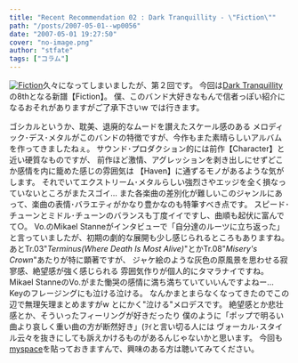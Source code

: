 ```yaml
---
title: "Recent Recommendation 02 : Dark Tranquillity - \"Fiction\""
path: "/posts/2007-05-01--wp0056"
date: "2007-05-01 19:27:50"
cover: "no-image.png"
author: "stfate"
tags: ["コラム"]
---
```


<a href="http://www.amazon.co.jp/gp/product/B000NIIUYC%3ftag=invisibleair-22%26link_code=xm2%26camp=2025%26dev-t=0ZZ51W51PSHKTDFA9002" target="_blank"><img src="http://images-jp.amazon.com/images/P/B000NIIUYC.09.MZZZZZZZ.jpg" alt="Fiction"  /></a>久々になってしまいましたが、第２回です。
今回は<a href="http://www.darktranquillity.com/" target="_blank">Dark Tranquillity</a>の8thとなる新譜【Fiction】。
僕、このバンド大好きなもんで信者っぽい紹介になるおそれがありますがご了承下さいw
では行きます。
<br>

<!--more-->
ゴシカルというか、耽美、退廃的なムードを讃えたスケール感のある
メロディック･デス･メタルがこのバンドの特徴ですが、今作もまた素晴らしいアルバムを作ってきましたねぇ。
サウンド･プロダクション的には前作【Character】と近い硬質なものですが、
前作ほど激情、アグレッションを剥き出しにせずどこか感情を内に籠めた感じの雰囲気は
【Haven】に通ずるモノがあるような気がします。
それでいてエクストリーム･メタルらしい強烈さやエッジを全く損なっていないところがまたスゴイ…
また各楽曲の差別化が難しいこのジャンルにあって、楽曲の表情･バラエティがかなり豊かなのも特筆すべき点です。
スピード･チューンとミドル･チューンのバランスも丁度イイですし、曲順も起伏に富んでて○。
Vo.のMikael Stanneがインタビューで「自分達のルーツに立ち返った」と言っていましたが、初期の劇的な展開も少し感じられるところもありますね。
あとTr.03"<em>Terminus(Where Death Is Most Alive)</em>"とかTr.08"<em>Misery's Crown</em>"あたりが特に顕著ですが、
ジャケ絵のような灰色の原風景を思わせる寂寥感、絶望感が強く感じられる
雰囲気作りが個人的にタマラナイですね。
Mikael StanneのVo.がまた慟哭の感情に満ち満ちていていいんですよねー…
Keyのフレージングにも泣ける泣ける。
なんかまとまらなくなってきたのでこの辺で無理矢理まとめますがw
とにかく"泣ける"メロデスです。
絶望感とか悲壮感とか、そういったフィーリングが好きだったり
僕のように「ポップで明るい曲より哀しく重い曲の方が断然好き」(ｦｲと言い切る人には
ヴォーカル･スタイル云々を抜きにしても訴えかけるものがあるんじゃないかと思います。
今回も<a href="http://www.myspace.com/dtofficial" target="_blank">myspace</a>を貼っておきますんで、興味のある方は聴いてみてください。
